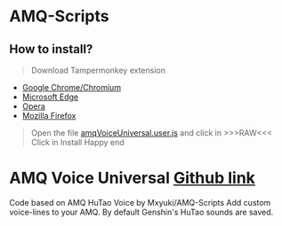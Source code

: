 # AMQ-Scripts

## How to install?
> Download Tampermonkey extension
- [Google Chrome/Chromium](https://chrome.google.com/webstore/detail/tampermonkey/dhdgffkkebhmkfjojejmpbldmpobfkfo?hl=pt)
- [Microsoft Edge](https://microsoftedge.microsoft.com/addons/detail/tampermonkey/iikmkjmpaadaobahmlepeloendndfphd)
- [Opera](https://addons.opera.com/pt-br/extensions/details/tampermonkey-beta/)
- [Mozilla Firefox](https://addons.mozilla.org/pt-BR/firefox/addon/tampermonkey/)
> Open the file [amqVoiceUniversal.user.js](https://github.com/43D/amqVoiceUniversal/blob/main/amqVoiceUniversal.user.js) and click in >>>RAW<<<
> Click in Install
> Happy end

# AMQ Voice Universal [Github link](https://github.com/43D/amqVoiceUniversal)
Code based on AMQ HuTao Voice by Mxyuki/AMQ-Scripts
Add custom voice-lines to your AMQ. By default Genshin's HuTao sounds are saved.

